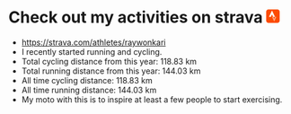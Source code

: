 # Check out my activities on strava ![logo](https://github.com/raywonkari/raywonkari/blob/master/logo/strava.png)
* https://strava.com/athletes/raywonkari
* I recently started running and cycling.
* Total cycling distance from this year: 118.83 km
* Total running distance from this year: 144.03 km
* All time cycling distance: 118.83 km
* All time running distance: 144.03 km
* My moto with this is to inspire at least a few people to start exercising.
